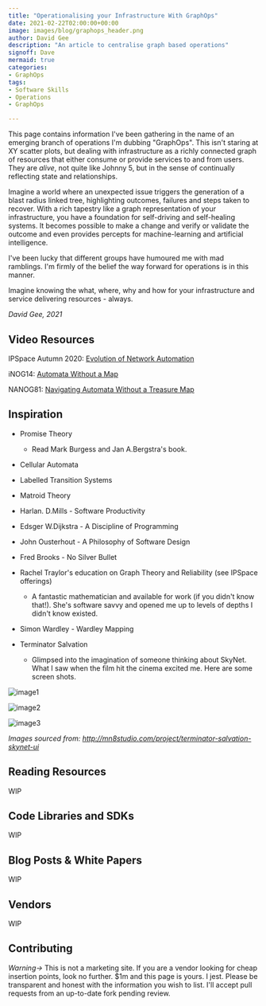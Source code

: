 ```yaml
---
title: "Operationalising your Infrastructure With GraphOps"
date: 2021-02-22T02:00:00+00:00
image: images/blog/graphops_header.png
author: David Gee
description: "An article to centralise graph based operations"
signoff: Dave
mermaid: true
categories: 
- GraphOps
tags:
- Software Skills
- Operations
- GraphOps

---
```


This page contains information I've been gathering in the name of an emerging branch of operations I'm dubbing "GraphOps". This isn't staring at XY scatter plots, but dealing with infrastructure as a richly connected graph of resources that either consume or provide services to and from users. They are *alive*, not quite like Johnny 5, but in the sense of continually reflecting state and relationships.

Imagine a world where an unexpected issue triggers the generation of a blast radius linked tree, highlighting outcomes, failures and steps taken to recover. With a rich tapestry like a graph representation of your infrastructure, you have a foundation for self-driving and self-healing systems. It becomes possible to make a change and verify or validate the outcome and even provides percepts for machine-learning and artificial intelligence.

I've been lucky that different groups have humoured me with mad ramblings. I'm firmly of the belief the way forward for operations is in this manner.

Imagine knowing the what, where, why and how for your infrastructure and service delivering resources - always.

*David Gee, 2021*

## Video Resources

IPSpace Autumn 2020: [Evolution of Network Automation](https://my.ipspace.net/bin/list?id=xNetAut204#EVOLUTION)

iNOG14: [Automata Without a Map](https://www.youtube.com/watch?v=4PUyQ1CYxpA)

NANOG81: [Navigating Automata Without a Treasure Map](https://www.nanog.org/news-stories/nanog-tv/nanog-81-webcast/navigating-automata/)

## Inspiration

*   Promise Theory
    *   Read Mark Burgess and Jan A.Bergstra's book.

*   Cellular Automata

*   Labelled Transition Systems

*   Matroid Theory

*   Harlan. D.Mills - Software Productivity

*   Edsger W.Dijkstra - A Discipline of Programming

*   John Ousterhout - A Philosophy of Software Design

*   Fred Brooks - No Silver Bullet

*   Rachel Traylor's education on Graph Theory and Reliability (see IPSpace offerings)
    *   A fantastic mathematician and available for work (if you didn't know that!). She's software savvy and opened me up to levels of depths I didn't know existed.

*   Simon Wardley - Wardley Mapping

*   Terminator Salvation 
    *   Glimpsed into the imagination of someone thinking about SkyNet. What I saw when the film hit the cinema excited me. Here are some screen shots.
  
![image1](/images/blog/salvation_ui_01.png)

![image2](/images/blog/salvation_ui_02.png)

![image3](/images/blog/salvation_ui_03.png)

*Images sourced from: http://mn8studio.com/project/terminator-salvation-skynet-ui*

## Reading Resources

WIP

## Code Libraries and SDKs

WIP

## Blog Posts & White Papers

WIP

## Vendors

WIP

## Contributing

*Warning->* This is not a marketing site. If you are a vendor looking for cheap insertion points, look no further. $1m and this page is yours. I jest. Please be transparent and honest with the information you wish to list. I'll accept pull requests from an up-to-date fork pending review.